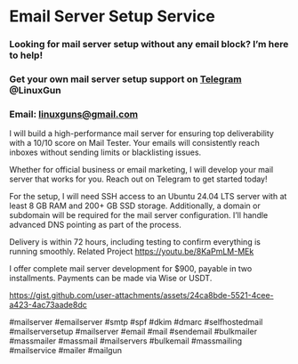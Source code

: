 # Email Server Setup Service
### Looking for mail server setup without any email block? I’m here to help!
### Get your own mail server setup support on [Telegram](https://t.me/LinuxGun​) @LinuxGun
### Email: linuxguns@gmail.com

I will build a high-performance mail server for ensuring top deliverability with a 10/10 score on Mail Tester. Your emails will consistently reach inboxes without sending limits or blacklisting issues.

Whether for official business or email marketing, I will develop your mail server that works for you. Reach out on Telegram to get started today!

For the setup, I will need SSH access to an Ubuntu 24.04 LTS server with at least 8 GB RAM and 200+ GB SSD storage. Additionally, a domain or subdomain will be required for the mail server configuration. I’ll handle advanced DNS pointing as part of the process.

Delivery is within 72 hours, including testing to confirm everything is running smoothly. Related Project https://youtu.be/8KaPmLM-MEk

I offer complete mail server development for $900, payable in two installments. Payments can be made via Wise or USDT.

https://gist.github.com/user-attachments/assets/24ca8bde-5521-4cee-a423-4ac73aade8dc

#mailserver #emailserver #smtp #spf #dkim #dmarc #selfhostedmail #mailserversetup #mailserver #email #mail #sendemail #bulkmailer #massmailer #massmail #mailservers #bulkemail #massmailing #mailservice #mailer #mailgun
